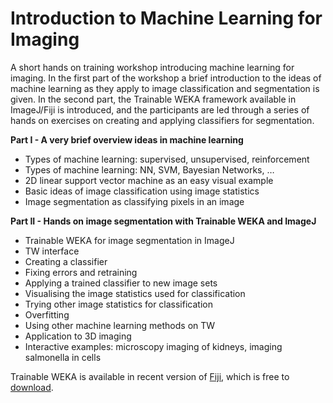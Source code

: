 # Introduction to Machine Learning for Imaging

A short hands on training workshop introducing machine learning for imaging. In the first part of the workshop a brief introduction to the ideas of machine learning as they apply to image classification and segmentation is given. In the second part, the Trainable WEKA framework available in ImageJ/Fiji is introduced, and the participants are led through a series of hands on exercises on creating and applying classifiers for segmentation. 

<b>Part I - A very brief overview ideas in machine learning</b>
* Types of machine learning: supervised, unsupervised, reinforcement
* Types of machine learning: NN, SVM, Bayesian Networks, …
* 2D linear support vector machine as an easy visual example
* Basic ideas of image classification using image statistics
* Image segmentation as classifying pixels in an image

<b>Part II - Hands on image segmentation with Trainable WEKA and ImageJ</b>
* Trainable WEKA for image segmentation in ImageJ
* TW interface
* Creating a classifier
* Fixing errors and retraining
* Applying a trained classifier to new image sets
* Visualising the image statistics used for classification
* Trying other image statistics for classification
* Overfitting
* Using other machine learning methods on TW
* Application to 3D imaging
* Interactive examples:  microscopy imaging of kidneys, imaging salmonella in cells

Trainable WEKA is available in recent version of [Fiji](https://imagej.net/Fiji), which is free to [download](https://imagej.net/Fiji.html#Downloads).
